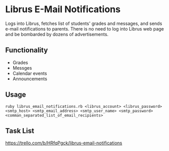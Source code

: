 # Librus E-Mail Notifications

Logs into Librus, fetches list of students' grades and messages, and sends e-mail notifications to parents. There is no need to log into Librus web page and be bombarded by dozens of advertisements.

## Functionality

- Grades
- Messges
- Calendar events
- Announcements

## Usage

``ruby librus_email_notifications.rb <librus_account> <librus_password> <smtp_host> <smtp_email_address> <smtp_user_name> <smtp_password> <comman_separated_list_of_email_recipients>``

## Task List

https://trello.com/b/HRfqPgck/librus-email-notifications
